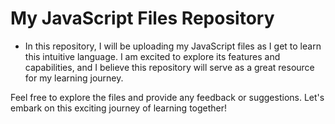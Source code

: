 # My JavaScript Files Repository
- In this repository, I will be uploading my JavaScript files as I get to learn this intuitive language. I am excited to explore its features and capabilities, and I believe this repository will serve as a great resource for my learning journey.

Feel free to explore the files and provide any feedback or suggestions. Let's embark on this exciting journey of learning together!

